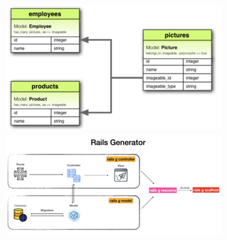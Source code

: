 <p align="center"><img style="display: block; width: 600px; margin: 0 auto;" src=img/2020-11-20-10-33-38.png alt="no image found"></p>


<p align="center"><img style="display: block; width: 600px; margin: 0 auto;" src=img/2020-11-20-10-40-01.png alt="no image found"></p>